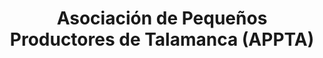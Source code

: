 ---
title: "Asociación de Pequeños Productores de Talamanca (APPTA)"
url: /bratsi/asociacion-de-pequenos-productores-de-talamanca-appta/
shop: Supermarkt
---